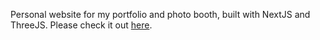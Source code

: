 Personal website for my portfolio and photo booth, built with NextJS and ThreeJS.
Please check it out [here](https://enter-nickname.com).
